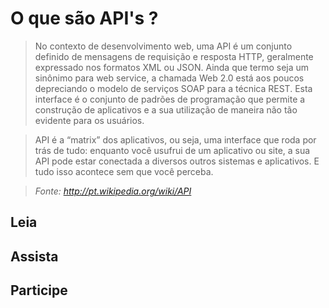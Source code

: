 # O que são API's ?

> No contexto de desenvolvimento web, uma API é um conjunto definido de mensagens de requisição e resposta HTTP, geralmente expressado nos formatos XML ou JSON. Ainda que termo seja um sinônimo para web service, a chamada Web 2.0 está aos poucos depreciando o modelo de serviços SOAP para a técnica REST.
Esta interface é o conjunto de padrões de programação que permite a construção de aplicativos e a sua utilização de maneira não tão evidente para os usuários.

> API é a “matrix” dos aplicativos, ou seja, uma interface que roda por trás de tudo: enquanto você usufrui de um aplicativo ou site, a sua API pode estar conectada a diversos outros sistemas e aplicativos. E tudo isso acontece sem que você perceba.

> *Fonte: http://pt.wikipedia.org/wiki/API*

## Leia

## Assista

## Participe